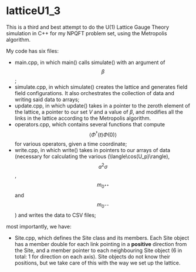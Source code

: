 # latticeU1_3

This is a third and best attempt to do the U(1) Lattice Gauge Theory simulation in C++ for my NPQFT problem set, using the Metropolis algorithm.

My code has six files:
* main.cpp, in which main() calls simulate() with an argument of $$\beta$$;
* simulate.cpp, in which simulate() creates the lattice and generates field field configurations. It also orchestrates the collection of data and writing said data to arrays;
* update.cpp, in which update() takes in a pointer to the zeroth element of the lattice, a pointer to our set $V$ and a value of $\beta$, and modifies all the links in the lattice according to the Metropolis algorithm.
* operators.cpp, which contains several functions that compute $$\langle\Phi^\dagger(t)\Phi(0)\rangle$$ for various operators, given a time coordinate;
* write.cpp, in which write() takes in pointers to our arrays of data (necessary for calculating the various   \(\langle\cos(U_p)\rangle\), $$a^2\sigma$$, $$m_{0^{++}}$$ and $$m_{0^{--}}$$) and writes the data to CSV files;

most importantly, we have:
* Site.cpp, which defines the Site class and its members. Each Site object has a member double for each link pointing in a **positive** direction from the Site, and a member pointer to each neighbouring Site object (6 in total: 1 for direction on each axis). Site objects do not know their positions, but we take care of this with the way we set up the lattice.

